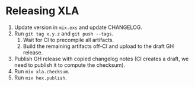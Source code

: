 # Releasing XLA

1. Update version in `mix.exs` and update CHANGELOG.
2. Run `git tag x.y.z` and `git push --tags`.
   1. Wait for CI to precompile all artifacts.
   2. Build the remaining artifacts off-CI and upload to the draft GH release.
3. Publish GH release with copied changelog notes (CI creates a draft, we need to publish it to compute the checksum).
4. Run `mix xla.checksum`.
5. Run `mix hex.publish`.
